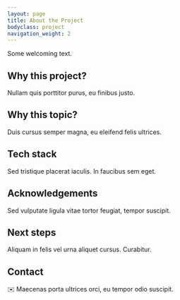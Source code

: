 ```yaml
---
layout: page
title: About the Project
bodyclass: project
navigation_weight: 2
---
```


Some welcoming text.

## Why this project?
Nullam quis porttitor purus, eu finibus justo.

## Why this topic?
Duis cursus semper magna, eu eleifend felis ultrices.

## Tech stack
Sed tristique placerat iaculis. In faucibus sem eget.

## Acknowledgements
Sed vulputate ligula vitae tortor feugiat, tempor suscipit.

## Next steps
Aliquam in felis vel urna aliquet cursus. Curabitur.

## Contact
✉️ Maecenas porta ultrices orci, eu tempor odio suscipit.
